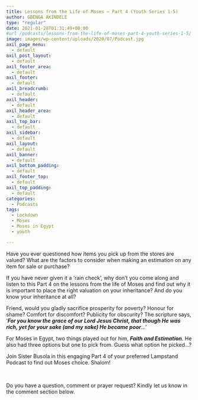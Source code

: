 ```yaml
---
title: Lessons from the Life of Moses – Part 4 (Youth Series 1-5)
author: GBENGA AKINDELE
type: "regular"
date: 2021-01-28T01:31:49+00:00
#url /podcasts/lessons-from-the-life-of-moses-part-4-youth-series-1-5/
image: images/wp-content/uploads/2020/07/Podcast.jpg
axil_page_menu:
  - default
axil_post_layout:
  - default
axil_footer_area:
  - default
axil_footer:
  - default
axil_breadcrumb:
  - default
axil_header:
  - default
axil_header_area:
  - default
axil_top_bar:
  - default
axil_sidebar:
  - default
axil_layout:
  - default
axil_banner:
  - default
axil_bottom_padding:
  - default
axil_footer_top:
  - default
axil_top_padding:
  - default
categories:
  - Podcasts
tags:
  - Lockdown
  - Moses
  - Moses in Egypt
  - youth

---
```

Have you ever questioned how items you pick up from the stores are valued? What are the factors to consider when making an estimation on any item for sale or purchase?

If you have never given it a ‘rain check’, why don’t you come along and listen to this Part 4 on the lessons from the life of Moses and find out why it is important to place the right valuation on your inheritance? And do you know your inheritance at all?

Friend, would you gladly sacrifice prosperity for poverty? Honour for shame? Comfort for discomfort? Publicity for obscurity? The scripture says, ‘**_For you know the grace of our Lord Jesus Christ, that though He was rich, yet for your sake (and my sake) He became poor_**…’

For Moses in Egypt, two things played out for him, **_Faith and Estimation_**. He also had three options but one to pick from. Guess what option he picked…?

Join Sister Busola in this engaging Part 4 of your preferred Lampstand Podcast to find out Moses choice. Shalom!



&nbsp;

Do you have a question, comment or prayer request? Kindly let us know in the comment section below.